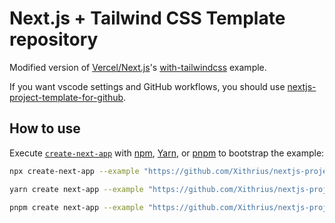 # Next.js + Tailwind CSS Template repository

Modified version of [Vercel/Next.js](https://github.com/vercel/next.js/)'s [with-tailwindcss](https://github.com/vercel/next.js/tree/canary/examples/with-tailwindcss) example.

If you want vscode settings and GitHub workflows, you should use [nextjs-project-template-for-github](https://github.com/Xithrius/nextjs-project-template-for-github).

## How to use

Execute [`create-next-app`](https://github.com/vercel/next.js/tree/canary/packages/create-next-app) with [npm](https://docs.npmjs.com/cli/init), [Yarn](https://yarnpkg.com/lang/en/docs/cli/create/), or [pnpm](https://pnpm.io) to bootstrap the example:

```bash
npx create-next-app --example "https://github.com/Xithrius/nextjs-project-template"
```

```bash
yarn create next-app --example "https://github.com/Xithrius/nextjs-project-template"
```

```bash
pnpm create next-app --example "https://github.com/Xithrius/nextjs-project-template"
```
